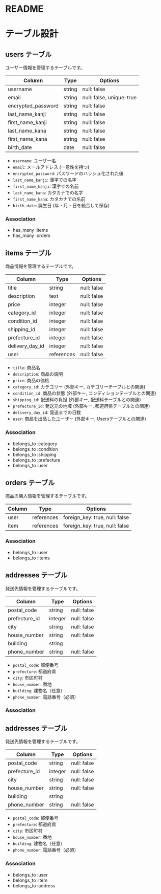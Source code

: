 # README
# テーブル設計

## users テーブル

ユーザー情報を管理するテーブルです。

| Column             | Type    | Options                       |
| ------------------ | ------- | ----------------------------- |
| username           | string  | null: false                   |
| email              | string  | null: false, unique: true     |
| encrypted_password | string  | null: false                   |
| last_name_kanji    | string  | null: false                   |
| first_name_kanji   | string  | null: false                   |
| last_name_kana     | string  | null: false                   |
| first_name_kana    | string  | null: false                   |
| birth_date         | date    | null: false                   |

- `username`: ユーザー名
- `email`: メールアドレス (一意性を持つ)
- `encrypted_password`: パスワードのハッシュ化された値
- `last_name_kanji`: 漢字での名字
- `first_name_kanji`: 漢字での名前
- `last_name_kana`: カタカナでの名字
- `first_name_kana`: カタカナでの名前
- `birth_date`: 誕生日 (年・月・日を統合して保存)

### Association
- has_many :items
- has_many :orders

## items テーブル

商品情報を管理するテーブルです。

| Column           | Type       | Options       |
| ---------------- | ---------- | ------------- |
| title            | string     | null: false   |
| description      | text       | null: false   |
| price            | integer    | null: false   |
| category_id      | integer    | null: false   |
| condition_id     | integer    | null: false   |
| shipping_id      | integer    | null: false   |
| prefecture_id    | integer    | null: false   |
| delivery_day_id  | integer    | null: false   |
| user             | references | null: false   |

- `title`: 商品名
- `description`: 商品の説明
- `price`: 商品の価格
- `category_id`: カテゴリー (外部キー, カテゴリーテーブルとの関連)
- `condition_id`: 商品の状態 (外部キー, コンディションテーブルとの関連)
- `shipping_id`: 配送料の負担 (外部キー, 配送料テーブルとの関連)
- `prefecture_id`: 発送元の地域 (外部キー, 都道府県テーブルとの関連)
- `delivery_day_id`: 発送までの日数
- `user`: 商品を出品したユーザー (外部キー, Usersテーブルとの関連)

### Association
- belongs_to :category
- belongs_to :condition
- belongs_to :shipping
- belongs_to :prefecture
- belongs_to :user

## orders テーブル

商品の購入情報を管理するテーブルです。

| Column      | Type       | Options                        |
| ----------- | ---------- | ------------------------------ |
| user        | references | foreign_key: true, null: false |
| item        | references | foreign_key: true, null: false |

### Association
- belongs_to :user
- belongs_to :items

## addresses テーブル

発送先情報を管理するテーブルです。

| Column           | Type    | Options                        |
| ---------------- | ------- | ------------------------------ |
| postal_code      | string  | null: false                    |
| prefecture_id    | integer | null: false                    |
| city             | string  | null: false                    |
| house_number     | string  | null: false                    |
| building         | string  |                                |
| phone_number     | string  | null: false                    |

- `postal_code`: 郵便番号
- `prefecture`: 都道府県
- `city`: 市区町村
- `house_number`: 番地
- `building`: 建物名（任意）
- `phone_number`: 電話番号（必須）

### Association
## addresses テーブル

発送先情報を管理するテーブルです。

| Column           | Type    | Options                        |
| ---------------- | ------- | ------------------------------ |
| postal_code      | string  | null: false                    |
| prefecture_id    | integer | null: false                    |
| city             | string  | null: false                    |
| house_number     | string  | null: false                    |
| building         | string  |                                |
| phone_number     | string  | null: false                    |

- `postal_code`: 郵便番号
- `prefecture`: 都道府県
- `city`: 市区町村
- `house_number`: 番地
- `building`: 建物名（任意）
- `phone_number`: 電話番号（必須）

### Association
- belongs_to :user
- belongs_to :item
- belongs_to :address
